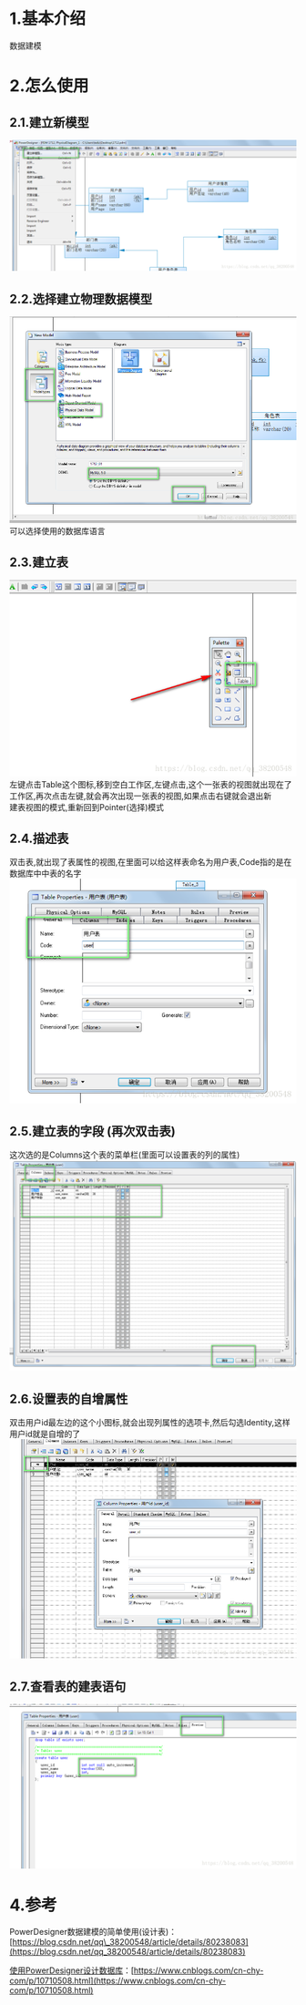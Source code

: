 # 1.基本介绍

数据建模

# 2.怎么使用

## 2.1.建立新模型

![img](/static/image/20180508125903958.png)

## 2.2.选择建立物理数据模型

![img](/static/image/20180508125913747.png)  
可以选择使用的数据库语言

## 2.3.建立表

![img](/static/image/20180508125927368.png)  
左键点击Table这个图标,移到空白工作区,左键点击,这个一张表的视图就出现在了工作区,再次点击左键,就会再次出现一张表的视图,如果点击右键就会退出新  
建表视图的模式,重新回到Pointer\(选择\)模式

## 2.4.描述表

双击表,就出现了表属性的视图,在里面可以给这样表命名为用户表,Code指的是在数据库中中表的名字  
![img](/static/image/20180508125937326.png)

## 2.5.建立表的字段 \(再次双击表\)

这次选的是Columns这个表的菜单栏\(里面可以设置表的列的属性\)  
![img](/static/image/20180508125959819.png)

## 2.6.设置表的自增属性

双击用户id最左边的这个小图标,就会出现列属性的选项卡,然后勾选Identity,这样用户id就是自增的了  
![img](/static/image/20180508130012371.png)

## 2.7.查看表的建表语句

![img](/static/image/20180508130026967.png)

# 4.参考

PowerDesigner数据建模的简单使用\(设计表\)：  
[https://blog.csdn.net/qq\_38200548/article/details/80238083](https://blog.csdn.net/qq_38200548/article/details/80238083)

[使用PowerDesigner设计数据库](https://www.cnblogs.com/cn-chy-com/p/10710508.html)：[https://www.cnblogs.com/cn-chy-com/p/10710508.html](https://www.cnblogs.com/cn-chy-com/p/10710508.html)

